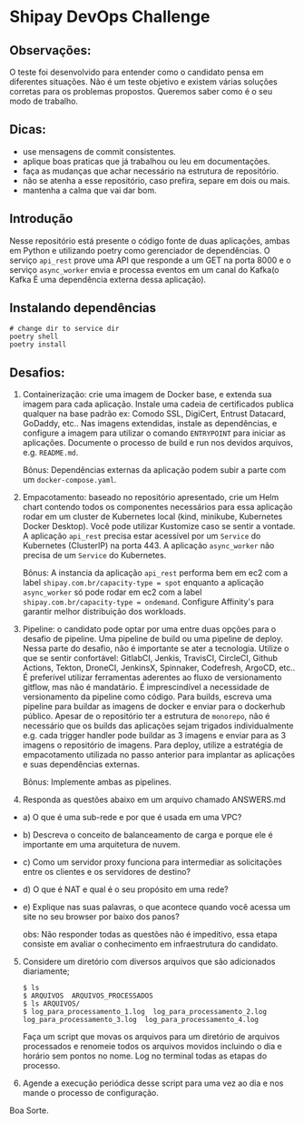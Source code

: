 # Shipay DevOps Challenge 


## Observações: 

O teste foi desenvolvido para entender como o candidato pensa em diferentes situações. Não é um teste objetivo e existem várias soluções corretas para os problemas propostos. Queremos saber como é o seu modo de trabalho. 


## Dicas:

* use mensagens de commit consistentes.
* aplique boas praticas que já trabalhou ou leu em documentações.
* faça as mudanças que achar necessário na estrutura de repositório. 
* não se atenha a esse repositório, caso prefira, separe em dois ou mais.
* mantenha a calma que vai dar bom. 


## Introdução

Nesse repositório está presente o código fonte de duas aplicações, ambas em Python e utilizando poetry como gerenciador de dependências. O serviço `api_rest` prove uma API que responde a um GET na porta 8000 e o serviço `async_worker` envia e processa eventos em um canal do Kafka(o Kafka É uma dependência externa dessa aplicação).


## Instalando dependências

```
# change dir to service dir
poetry shell
poetry install
```


## Desafios:

1. Containerização: crie uma imagem de Docker base, e extenda sua imagem para cada aplicação. Instale uma cadeia de certificados publica qualquer na base padrão ex: Comodo SSL, DigiCert, Entrust Datacard, GoDaddy, etc.. Nas imagens extendidas, instale as dependências, e configure a imagem para utilizar o comando `ENTRYPOINT` para iniciar as aplicações. Documente o processo de build e run nos devidos arquivos, e.g. `README.md`.

    Bônus: Dependências externas da aplicação podem subir a parte com um `docker-compose.yaml`.

2. Empacotamento: baseado no repositório apresentado, crie um Helm chart contendo todos os componentes necessários para essa aplicação rodar em um cluster de Kubernetes local (kind, minikube, Kubernetes Docker Desktop). Você pode utilizar Kustomize caso se sentir a vontade. A aplicação `api_rest` precisa estar acessível por um `Service` do Kubernetes (ClusterIP) na porta 443. A aplicação `async_worker` não precisa de um `Service` do Kubernetes. 

    Bônus: A instancia da aplicação `api_rest` performa bem em ec2 com a label `shipay.com.br/capacity-type = spot` enquanto a aplicação `async_worker` só pode rodar em ec2 com a label `shipay.com.br/capacity-type = ondemand`. Configure Affinity's para garantir melhor distribuição dos workloads.

3. Pipeline: o candidato pode optar por uma entre duas opções para o desafio de pipeline. Uma pipeline de build ou uma pipeline de deploy. Nessa parte do desafio, não é importante se ater a tecnologia. Utilize o que se sentir confortável: GitlabCI, Jenkis, TravisCI, CircleCI, Github Actions, Tekton, DroneCI, JenkinsX, Spinnaker, Codefresh, ArgoCD, etc.. É preferível utilizar ferramentas aderentes ao fluxo de versionamento gitflow, mas não é mandatário. É imprescindível a necessidade de versionamento da pipeline como código. Para builds, escreva uma pipeline para buildar as imagens de docker e enviar para o dockerhub público. Apesar de o repositório ter a estrutura de `monorepo`, não é necessário que os builds das aplicações sejam trigados individualmente e.g. cada trigger handler pode buildar as 3 imagens e enviar para as 3 imagens o repositório de imagens. Para deploy, utilize a estratégia de empacotamento utilizada no passo anterior para implantar as aplicações e suas dependências externas.  

    Bônus: Implemente ambas as pipelines.

4. Responda as questões abaixo em um arquivo chamado ANSWERS.md
* a) O que é uma sub-rede e por que é usada em uma VPC?
* b) Descreva o conceito de balanceamento de carga e porque ele é importante em uma arquitetura de nuvem.
* c) Como um servidor proxy funciona para intermediar as solicitações entre os clientes e os servidores de destino?
* d) O que é NAT e qual é o seu propósito em uma rede?
* e) Explique nas suas palavras, o que acontece quando você acessa um site no seu browser por baixo dos panos?

    obs: Não responder todas as questões não é impeditivo, essa etapa consiste em avaliar o conhecimento em infraestrutura do candidato. 

5. Considere um diretório com diversos arquivos que são adicionados diariamente;
    ```
    $ ls 
    $ ARQUIVOS  ARQUIVOS_PROCESSADOS
    $ ls ARQUIVOS/
    $ log_para_processamento_1.log  log_para_processamento_2.log  log_para_processamento_3.log  log_para_processamento_4.log
    ```

    Faça um script que movas os arquivos para um diretório de arquivos processados e renomeie todos os arquivos movidos incluindo o dia e horário sem pontos no nome. Log no terminal todas as etapas do processo.

6. Agende a execução periódica desse script para uma vez ao dia e nos mande o processo de configuração.


Boa Sorte.